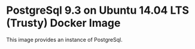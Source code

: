 # PostgreSql 9.3 on Ubuntu 14.04 LTS (Trusty) Docker Image

This image provides an instance of PostgreSql.